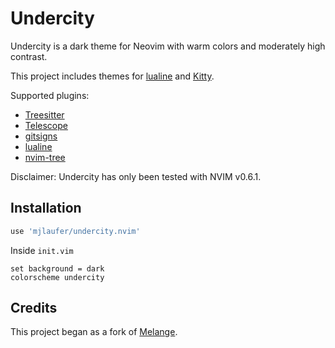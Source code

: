 # Undercity

Undercity is a dark theme for Neovim with warm colors and moderately high contrast.

This project includes themes for [lualine](https://github.com/nvim-lualine/lualine.nvim) and [Kitty](https://sw.kovidgoyal.net/kitty/).

Supported plugins:

-   [Treesitter](https://github.com/nvim-treesitter/nvim-treesitter)
-   [Telescope](https://github.com/nvim-telescope/telescope.nvim)
-   [gitsigns](https://github.com/lewis6991/gitsigns.nvim)
-   [lualine](https://github.com/nvim-lualine/lualine.nvim)
-   [nvim-tree](https://github.com/kyazdani42/nvim-tree.lua)

Disclaimer: Undercity has only been tested with NVIM v0.6.1.

## Installation

```lua
use 'mjlaufer/undercity.nvim'
```

Inside `init.vim`

```vim
set background = dark
colorscheme undercity
```

## Credits

This project began as a fork of [Melange](https://github.com/savq/melange).
